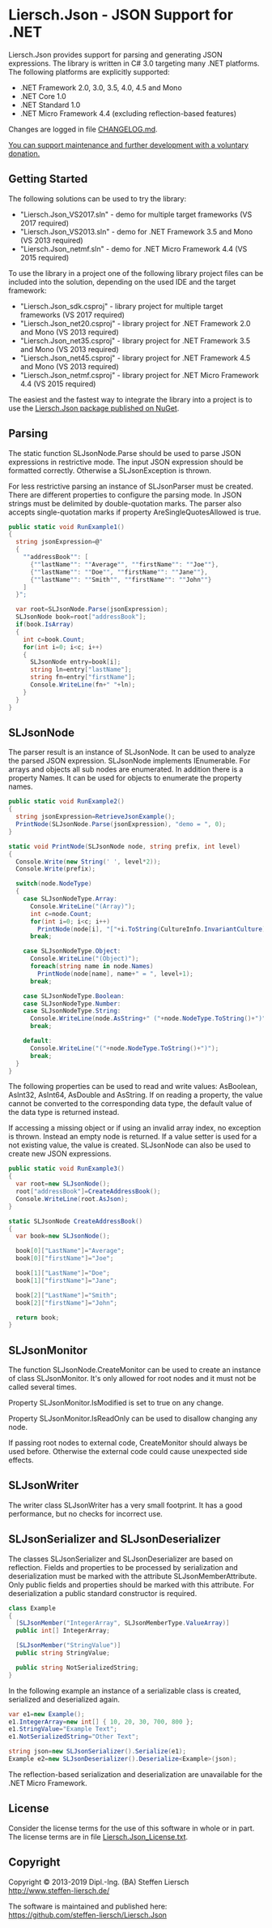 ﻿Liersch.Json - JSON Support for .NET
====================================

Liersch.Json provides support for parsing and generating JSON expressions. The library is written in C# 3.0 targeting many .NET platforms. The following platforms are explicitly supported:

- .NET Framework 2.0, 3.0, 3.5, 4.0, 4.5 and Mono
- .NET Core 1.0
- .NET Standard 1.0
- .NET Micro Framework 4.4 (excluding reflection-based features)

Changes are logged in file [CHANGELOG.md](https://github.com/steffen-liersch/Liersch.Json/blob/master/CHANGELOG.md).

[You can support maintenance and further development with a voluntary donation.](https://www.paypal.com/cgi-bin/webscr?cmd=_s-xclick&hosted_button_id=NVXEQCNGJFK92)


Getting Started
---------------

The following solutions can be used to try the library:

- "Liersch.Json_VS2017.sln" - demo for multiple target frameworks (VS 2017 required)
- "Liersch.Json_VS2013.sln" - demo for .NET Framework 3.5 and Mono (VS 2013 required)
- "Liersch.Json_netmf.sln" - demo for .NET Micro Framework 4.4 (VS 2015 required)

To use the library in a project one of the following library project files can be included into the solution, depending on the used IDE and the target framework:

- "Liersch.Json_sdk.csproj" - library project for multiple target frameworks (VS 2017 required)
- "Liersch.Json_net20.csproj" - library project for .NET Framework 2.0 and Mono (VS 2013 required)
- "Liersch.Json_net35.csproj" - library project for .NET Framework 3.5 and Mono (VS 2013 required)
- "Liersch.Json_net45.csproj" - library project for .NET Framework 4.5 and Mono (VS 2013 required)
- "Liersch.Json_netmf.csproj" - library project for .NET Micro Framework 4.4 (VS 2015 required)

The easiest and the fastest way to integrate the library into a project is to use the [Liersch.Json package published on NuGet](https://www.nuget.org/packages/Liersch.Json).


Parsing
-------

The static function SLJsonNode.Parse should be used to parse JSON expressions in restrictive mode. The input JSON expression should be formatted correctly. Otherwise a SLJsonException is thrown.

For less restrictive parsing an instance of SLJsonParser must be created. There are different properties to configure the parsing mode. In JSON strings must be delimited by double-quotation marks. The parser also accepts single-quotation marks if property AreSingleQuotesAllowed is true.


```cs
public static void RunExample1()
{
  string jsonExpression=@"
  {
    ""addressBook"": [
      {""lastName"": ""Average"", ""firstName"": ""Joe""},
      {""lastName"": ""Doe"", ""firstName"": ""Jane""},
      {""lastName"": ""Smith"", ""firstName"": ""John""}
    ]
  }";

  var root=SLJsonNode.Parse(jsonExpression);
  SLJsonNode book=root["addressBook"];
  if(book.IsArray)
  {
    int c=book.Count;
    for(int i=0; i<c; i++)
    {
      SLJsonNode entry=book[i];
      string ln=entry["lastName"];
      string fn=entry["firstName"];
      Console.WriteLine(fn+" "+ln);
    }
  }
}
```


SLJsonNode
----------

The parser result is an instance of SLJsonNode. It can be used to analyze the parsed JSON expression. SLJsonNode implements IEnumerable. For arrays and objects all sub nodes are enumerated. In addition there is a property Names. It can be used for objects to enumerate the property names.

```cs
public static void RunExample2()
{
  string jsonExpression=RetrieveJsonExample();
  PrintNode(SLJsonNode.Parse(jsonExpression), "demo = ", 0);
}

static void PrintNode(SLJsonNode node, string prefix, int level)
{
  Console.Write(new String(' ', level*2));
  Console.Write(prefix);

  switch(node.NodeType)
  {
    case SLJsonNodeType.Array:
      Console.WriteLine("(Array)");
      int c=node.Count;
      for(int i=0; i<c; i++)
        PrintNode(node[i], "["+i.ToString(CultureInfo.InvariantCulture)+"] = ", level+1);
      break;

    case SLJsonNodeType.Object:
      Console.WriteLine("(Object)");
      foreach(string name in node.Names)
        PrintNode(node[name], name+" = ", level+1);
      break;

    case SLJsonNodeType.Boolean:
    case SLJsonNodeType.Number:
    case SLJsonNodeType.String:
      Console.WriteLine(node.AsString+" ("+node.NodeType.ToString()+")");
      break;

    default:
      Console.WriteLine("("+node.NodeType.ToString()+")");
      break;
  }
}
```

The following properties can be used to read and write values: AsBoolean, AsInt32, AsInt64, AsDouble and AsString. If on reading a property, the value cannot be converted to the corresponding data type, the default value of the data type is returned instead.

If accessing a missing object or if using an invalid array index, no exception is thrown. Instead an empty node is returned. If a value setter is used for a not existing value, the value is created. SLJsonNode can also be used to create new JSON expressions.

```cs
public static void RunExample3()
{
  var root=new SLJsonNode();
  root["addressBook"]=CreateAddressBook();
  Console.WriteLine(root.AsJson);
}

static SLJsonNode CreateAddressBook()
{
  var book=new SLJsonNode();

  book[0]["LastName"]="Average";
  book[0]["firstName"]="Joe";

  book[1]["LastName"]="Doe";
  book[1]["firstName"]="Jane";

  book[2]["LastName"]="Smith";
  book[2]["firstName"]="John";

  return book;
}
```


SLJsonMonitor
-------------

The function SLJsonNode.CreateMonitor can be used to create an instance of class SLJsonMonitor. It's only allowed for root nodes and it must not be called several times.

Property SLJsonMonitor.IsModified is set to true on any change.

Property SLJsonMonitor.IsReadOnly can be used to disallow changing any node.

If passing root nodes to external code, CreateMonitor should always be used before. Otherwise the external code could cause unexpected side effects.


SLJsonWriter
------------

The writer class SLJsonWriter has a very small footprint. It has a good performance, but no checks for incorrect use.


SLJsonSerializer and SLJsonDeserializer
---------------------------------------

The classes SLJsonSerializer and SLJsonDeserializer are based on reflection. Fields and properties to be processed by serialization and deserialization must be marked with the attribute SLJsonMemberAttribute. Only public fields and properties should be marked with this attribute. For deserialization a public standard constructor is required.

```cs
class Example
{
  [SLJsonMember("IntegerArray", SLJsonMemberType.ValueArray)]
  public int[] IntegerArray;

  [SLJsonMember("StringValue")]
  public string StringValue;

  public string NotSerializedString;
}
```

In the following example an instance of a serializable class is created, serialized and deserialized again.

```cs
var e1=new Example();
e1.IntegerArray=new int[] { 10, 20, 30, 700, 800 };
e1.StringValue="Example Text";
e1.NotSerializedString="Other Text";

string json=new SLJsonSerializer().Serialize(e1);
Example e2=new SLJsonDeserializer().Deserialize<Example>(json);
```

The reflection-based serialization and deserialization are unavailable for the .NET Micro Framework.


License
-------

Consider the license terms for the use of this software in whole or in part. The license terms are in file
[Liersch.Json_License.txt](https://github.com/steffen-liersch/Liersch.Json/blob/master/Liersch.Json/Liersch.Json_License.txt).


Copyright
---------

Copyright © 2013-2019 Dipl.-Ing. (BA) Steffen Liersch  
http://www.steffen-liersch.de/

The software is maintained and published here:  
https://github.com/steffen-liersch/Liersch.Json
